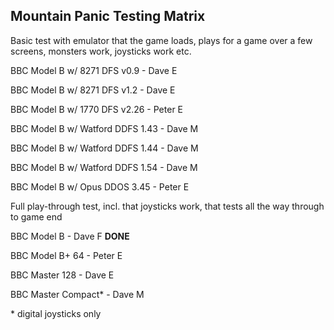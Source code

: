 ## Mountain Panic Testing Matrix

Basic test with emulator that the game loads, plays for a game over a few screens, monsters work, joysticks work etc.

BBC Model B w/ 8271 DFS v0.9 - Dave E
BBC Model B w/ 8271 DFS v1.2 - Dave E
BBC Model B w/ 1770 DFS v2.26 - Peter E
BBC Model B w/ Watford DDFS 1.43 - Dave M
BBC Model B w/ Watford DDFS 1.44 - Dave M
BBC Model B w/ Watford DDFS 1.54 - Dave M
BBC Model B w/ Opus DDOS 3.45 - Peter E

Full play-through test, incl. that joysticks work, that tests all the way through to game end

BBC Model B - Dave F **DONE**
BBC Model B+ 64 - Peter E
BBC Master 128 - Dave E
BBC Master Compact\* - Dave M

\* digital joysticks only
